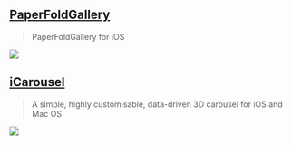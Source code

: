 [PaperFoldGallery](https://github.com/honcheng/PaperFoldGallery)
--
> PaperFoldGallery for iOS

![](https://github.com/honcheng/PaperFoldGallery/raw/master/Screenshots/demo.gif)

[iCarousel](https://github.com/nicklockwood/iCarousel)
--
> A simple, highly customisable, data-driven 3D carousel for iOS and Mac OS

![](https://camo.githubusercontent.com/c38b1769ed40e5a7b8afa0526e6b2a8d941ee722/687474703a2f2f672e7265636f726469742e636f2f5a374473716a6a4259332e676966)
